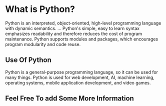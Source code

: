 # What is Python?


Python is an interpreted, object-oriented, high-level programming language with dynamic semantics. ... Python's simple, easy to learn syntax emphasizes readability and therefore reduces the cost of program maintenance. Python supports modules and packages, which encourages program modularity and code reuse.

## Use Of Python

Python is a general-purpose programming language, so it can be used for many things. Python is used for web development, AI, machine learning, operating systems, mobile application development, and video games.

## Feel Free To add Some More Information
